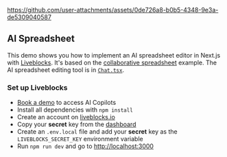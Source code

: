 https://github.com/user-attachments/assets/0de726a8-b0b5-4348-9e3a-de5309040587

## AI Spreadsheet

This demo shows you how to implement an AI spreadsheet editor in Next.js with [Liveblocks](https://liveblocks.io/). 
It's based on the [collaborative spreadsheet](https://liveblocks.io/examples/collaborative-spreadsheet-advanced) example.
The AI spreadsheet editing tool is in [`Chat.tsx`](https://github.com/CTNicholas/ai-spreadsheet/blob/main/src/components/Chat.tsx).

### Set up Liveblocks

- [Book a demo](https://liveblocks.io/ai-copilots) to access AI Copilots
- Install all dependencies with `npm install`
- Create an account on [liveblocks.io](https://liveblocks.io/dashboard)
- Copy your **secret** key from the [dashboard](https://liveblocks.io/dashboard/apikeys)
- Create an `.env.local` file and add your **secret** key as the `LIVEBLOCKS_SECRET_KEY` environment variable
- Run `npm run dev` and go to [http://localhost:3000](http://localhost:3000)
